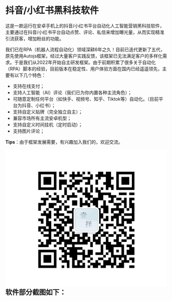# 抖音/小红书黑科技软件

这是一款运行在安卓手机上的抖音/小红书平台自动化人工智能营销黑科技软件，主要通过在抖音/小红书平台自动点赞、评论、私信来增加曝光量，从而实现精准引流获客，增加粉丝的功能。

我们已在RPA（机器人流程自动化）领域深耕6年之久！目前已迭代更新了五代，原先使用Autojs框架，经过大量客户实践反馈，该框架已无法满足客户的多样化需求。于是我们从2022年开始自主研发框架。由于前期积累了很多关于自动化（RPA）脚本的经验，目前版本在稳定性、用户体验方面在国内已经遥遥领先，主要有以下几个特色：

- 支持在线支付；
- 支持人工智能（AI）评论（我们已为你内置各种主流角色）；
- 可随意定制任何平台（如快手、视频号、知乎、Tiktok等）自动化。（目前平台为抖音、小红书）；
- 支持自定义贴牌（完全独立自主）；
- 兼容市场所有主流安卓机型；
- 支持自定义时间挂机（定时启动）；
- 支持图片评论；

**Tips**：由于框架发展需要，有兴趣加入我们的，欢迎交流。

<img src="https://github.com/Xixiaier/Deeke/blob/main/photo/%E5%BE%AE%E4%BF%A1.jpg" align="left" />

## 软件部分截图如下：

